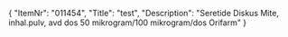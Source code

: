 {
  "ItemNr": "011454",
  "Title": "test",
  "Description": "Seretide Diskus Mite, inhal.pulv, avd dos 50 mikrogram/100 mikrogram/dos Orifarm"
}